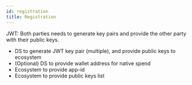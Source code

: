 ```yaml
---
id: registration
title: Registration
---
```


JWT:
Both parties needs to generate key pairs and provide the other party with their public keys.
* DS to generate JWT key pair (multiple), and provide public keys to ecosystem 
* (Optional) DS to provide wallet address for native spend
* Ecosystem to provide app-id
* Ecosystem to provide public keys list